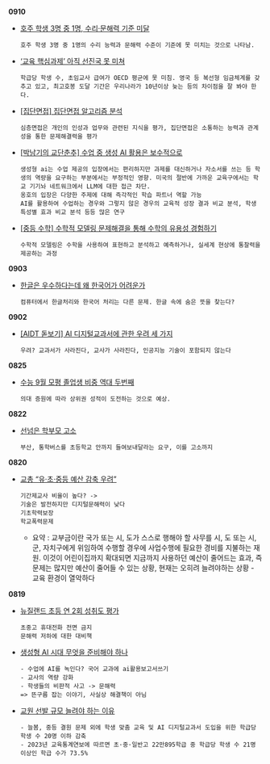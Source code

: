 **0910**
- [호주 학생 3명 중 1명, 수리·문해력 기준 미달](https://www.hangyo.com/news/article.html?no=102609)
    ```
    호주 학생 3명 중 1명의 수리 능력과 문해력 수준이 기준에 못 미치는 것으로 나타남.
    ```

- [‘교육 핵심과제’ 아직 선진국 못 미쳐](https://www.hangyo.com/news/article.html?no=102570)
    ```
    학급당 학생 수, 초임교사 급여가 OECD 평균에 못 미침. 영국 등 복선형 임금체계를 갖추고 있고, 최고호봉 도달 기간은 우리나라가 10년이상 늦는 등의 차이점을 잘 봐야 한다.
    ```
- [[집단면접] 집단면접 알고리즘 분석](https://www.hangyo.com/news/article.html?no=102519)
    ```
    심층면접은 개인의 인성과 업무와 관련된 지식을 평가, 집단면접은 소통하는 능력과 관계성을 통한 문제해결력을 평가
    ```


- [[박남기의 교단춘추] 수업 중 생성 AI 활용은 보수적으로](https://www.hangyo.com/news/article.html?no=102511)
    ```
    생성형 ai는 수업 제공의 입장에서는 편리하지만 과제를 대신하거나 자소서를 쓰는 등 학생의 역량을 요구하는 부분에서는 부정적인 영향. 미국의 절반에 가까운 교육구에서는 학교 기기놔 네트워크에서 LLM에 대한 접근 차단.
    옹호의 입장은 다양한 주제에 대해 즉각적인 학습 파트너 역할 가능
    AI를 활용하여 수업하는 경우와 그렇지 않은 경우의 교육적 성장 결과 비교 분석, 학생 특성별 효과 비교 분석 등등 많은 연구
    ```

- [[중등 수학] 수학적 모델링 문제해결을 통해 수학의 유용성 경험하기](https://www.hangyo.com/news/article.html?no=102514)
    ```
    수학적 모델링은 수학을 사용하여 표현하고 분석하고 예측하거나, 실세계 현상에 통찰력을 제공하는 과정
    ```


**0903**
- [한글은 우수하다는데 왜 한국어가 어려운가](https://www.hangyo.com/news/article.html?no=102423)
    ```
    컴퓨터에서 한글처리와 한국어 처리는 다른 문제. 한글 속에 숨은 뜻을 찾는다?
    ```

**0902**
- [[AIDT 돋보기] AI 디지털교과서에 관한 우려 세 가지](https://www.hangyo.com/news/article.html?no=102462)
    ```
    우려? 교과서가 사라진다, 교사가 사라진다, 인공지능 기술이 포함되지 않는다
    ```

**0825**
- [수능 9월 모평 졸업생 비중 역대 두번째](https://www.hangyo.com/news/article.html?no=102442)
    ```
    의대 증원에 따라 상위권 성적이 도전하는 것으로 예상.
    ```

**0822**
- [선넘은 학부모 고소](https://www.hangyo.com/news/article.html?no=102416)
    ```
    부산, 통학버스를 초등학교 안까지 들여보내달라는 요구, 이를 고소까지

    ```

**0820**
- [교총 “유‧초‧중등 예산 감축 우려”](https://www.hangyo.com/news/article.html?no=102403)
    ```
    기간제교사 비율이 높다? ->
    기술은 발전하지만 디지털문해력이 낮다
    기초학력보장
    학교폭력문제
    ```
    - 요약 : 교부금이란 국가 또는 시, 도가 스스로 행해야 할 사무를 시, 도 또는 시, 군, 자치구에게 위임하여 수행할 경우에 사업수행에 필요한 경비를 지불하는 재원. 이것이 어린이집까지 확대되면 지금까지 사용하던 예산이 줄어드는 효과, 즉 문제는 많지만 예산이 줄어들 수 있는 상황, 현재는 오히려 늘려야하는 상황 - 교육 환경이 열악하다


**0819**
- [뉴질랜드 초등 연 2회 성취도 평가](https://www.hangyo.com/news/article.html?no=102385) 
    ```
    초중고 휴대전화 전면 금지
    문해력 저하에 대한 대비책
    ```
- [생성형 AI 시대 무엇을 준비해야 하나](https://www.hangyo.com/news/article.html?no=102380)
    ```
    - 수업에 AI를 녹인다? 국어 교과에 ai활용보고서쓰기
    - 교사의 역량 강화
    - 학생들의 비판적 사고 -> 문해력
    => 뜬구름 잡는 이야기, 사실상 해결책이 아님
    ```
- [교원 선발 규모 늘려야 하는 이유](https://www.hangyo.com/news/article.html?no=102381)
    ```
    - 늘봄, 중등 결원 문제 외에 학생 맞춤 교육 및 AI 디지털교과서 도입을 위한 학급당 학생 수 20명 이하 감축
    - 2023년 교육통계연보에 따르면 초·중·일반고 22만895학급 중 학급당 학생 수 21명 이상인 학급 수가 73.5%

    ```